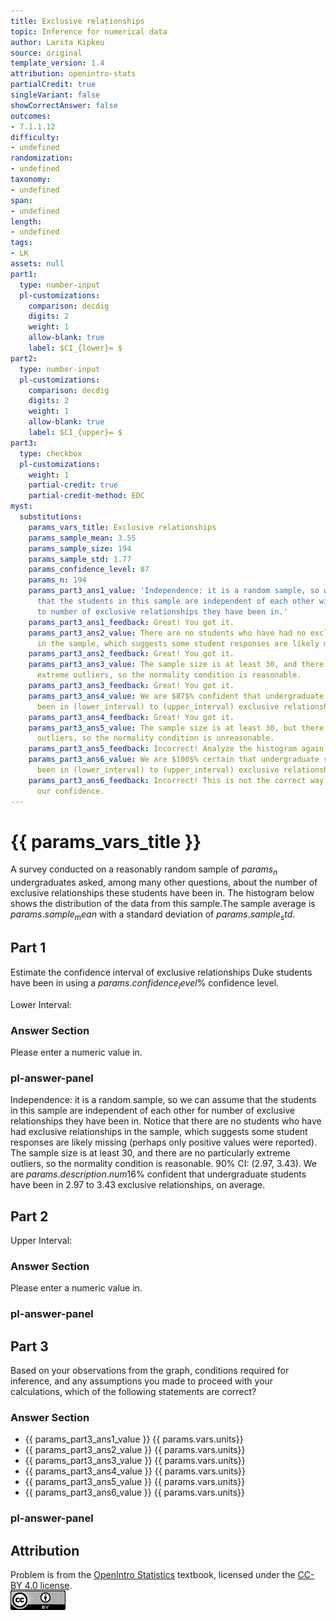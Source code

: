 ```yaml
---
title: Exclusive relationships
topic: Inference for numerical data
author: Larita Kipkeu
source: original
template_version: 1.4
attribution: openintro-stats
partialCredit: true
singleVariant: false
showCorrectAnswer: false
outcomes:
- 7.1.1.12
difficulty:
- undefined
randomization:
- undefined
taxonomy:
- undefined
span:
- undefined
length:
- undefined
tags:
- LK
assets: null
part1:
  type: number-input
  pl-customizations:
    comparison: decdig
    digits: 2
    weight: 1
    allow-blank: true
    label: $CI_{lower}= $
part2:
  type: number-input
  pl-customizations:
    comparison: decdig
    digits: 2
    weight: 1
    allow-blank: true
    label: $CI_{upper}= $
part3:
  type: checkbox
  pl-customizations:
    weight: 1
    partial-credit: true
    partial-credit-method: EDC
myst:
  substitutions:
    params_vars_title: Exclusive relationships
    params_sample_mean: 3.55
    params_sample_size: 194
    params_sample_std: 1.77
    params_confidence_level: 87
    params_n: 194
    params_part3_ans1_value: 'Independence: it is a random sample, so we can assume
      that the students in this sample are independent of each other with respect
      to number of exclusive relationships they have been in.'
    params_part3_ans1_feedback: Great! You got it.
    params_part3_ans2_value: There are no students who have had no exclusive relationships
      in the sample, which suggests some student responses are likely missing
    params_part3_ans2_feedback: Great! You got it.
    params_part3_ans3_value: The sample size is at least 30, and there are no particularly
      extreme outliers, so the normality condition is reasonable.
    params_part3_ans3_feedback: Great! You got it.
    params_part3_ans4_value: We are $87$% confident that undergraduate students have
      been in (lower_interval) to (upper_interval) exclusive relationships, on average.
    params_part3_ans4_feedback: Great! You got it.
    params_part3_ans5_value: The sample size is at least 30, but there are extreme
      outliers, so the normality condition is unreasonable.
    params_part3_ans5_feedback: Incorrect! Analyze the histogram again.
    params_part3_ans6_value: We are $100$% certain that undergraduate students have
      been in (lower_interval) to (upper_interval) exclusive relationships, on average.
    params_part3_ans6_feedback: Incorrect! This is not the correct way of expressing
      our confidence.
---
```

# {{ params_vars_title }}
A survey conducted on a reasonably random sample of ${{params_n}}$ undergraduates asked, among many other questions, about the number of exclusive relationships these students have been in. The histogram below shows the distribution of the data from this sample.The sample average is ${{params.sample_mean}}$ with a standard deviation of ${{params.sample_std}}$.
<pl-figure file-name="figure 1.png" type="dynamic" width="450px"></pl-figure>

## Part 1

Estimate the confidence interval of exclusive relationships Duke students have been in using a ${{params.confidence_level}}$% confidence level.

Lower Interval:

### Answer Section

Please enter a numeric value in.

### pl-answer-panel

Independence: it is a random sample, so we can assume that the students in this sample are independent of each other for number of exclusive relationships they have been in.
Notice that there are no students who have had exclusive relationships in the sample, which suggests some student responses are likely missing (perhaps only positive values were reported).
The sample size is at least 30, and there are no particularly extreme outliers, so the normality condition is reasonable.
90% CI: (2.97, 3.43).
We are ${{ params.description.num16 }}$% confident that undergraduate students have been in 2.97 to 3.43 exclusive relationships, on average.

## Part 2

Upper Interval:

### Answer Section

Please enter a numeric value in.

### pl-answer-panel

## Part 3

Based on your observations from the graph, conditions required for inference, and any assumptions you made to proceed with your calculations, which of the following statements are correct?

### Answer Section

- {{ params_part3_ans1_value }} {{ params.vars.units}}
- {{ params_part3_ans2_value }} {{ params.vars.units}}
- {{ params_part3_ans3_value }} {{ params.vars.units}}
- {{ params_part3_ans4_value }} {{ params.vars.units}}
- {{ params_part3_ans5_value }} {{ params.vars.units}}
- {{ params_part3_ans6_value }} {{ params.vars.units}}

### pl-answer-panel

## Attribution

Problem is from the [OpenIntro Statistics](https://openintro.org/book/os/) textbook, licensed under the [CC-BY 4.0 license](https://creativecommons.org/licenses/by/4.0/).<br>![Image representing the Creative Commons 4.0 BY license.](https://raw.githubusercontent.com/firasm/bits/master/by.png)